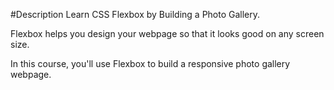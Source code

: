 #Description
Learn CSS Flexbox by Building a Photo Gallery.

Flexbox helps you design your webpage so that it looks good on any screen size.

In this course, you'll use Flexbox to build a responsive photo gallery webpage.
